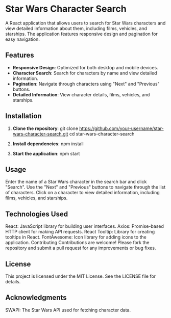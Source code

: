 # Star Wars Character Search

A React application that allows users to search for Star Wars characters and view detailed information about them, including films, vehicles, and starships. The application features responsive design and pagination for easy navigation.

## Features

- **Responsive Design**: Optimized for both desktop and mobile devices.
- **Character Search**: Search for characters by name and view detailed information.
- **Pagination**: Navigate through characters using "Next" and "Previous" buttons.
- **Detailed Information**: View character details, films, vehicles, and starships.

## Installation

1. **Clone the repository**:
git clone https://github.com/your-username/star-wars-character-search.git
cd star-wars-character-search
   
2. **Install dependencies**:
npm install

3. **Start the application**:
npm start

## Usage
Enter the name of a Star Wars character in the search bar and click "Search".
Use the "Next" and "Previous" buttons to navigate through the list of characters.
Click on a character to view detailed information, including films, vehicles, and starships.

## Technologies Used
React: JavaScript library for building user interfaces.
Axios: Promise-based HTTP client for making API requests.
React Tooltip: Library for creating tooltips in React.
FontAwesome: Icon library for adding icons to the application.
Contributing
Contributions are welcome! Please fork the repository and submit a pull request for any improvements or bug fixes.

## License
This project is licensed under the MIT License. See the LICENSE file for details.

## Acknowledgments
SWAPI: The Star Wars API used for fetching character data.
